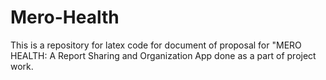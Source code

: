 # Mero-Health
This is a repository for latex code for document of proposal for "MERO HEALTH: A Report Sharing and Organization
App done as a part of project work.

